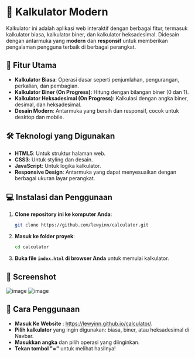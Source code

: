 # 🧮 **Kalkulator Modern**

Kalkulator ini adalah aplikasi web interaktif dengan berbagai fitur, termasuk kalkulator biasa, kalkulator biner, dan kalkulator heksadesimal. Didesain dengan antarmuka yang **modern** dan **responsif** untuk memberikan pengalaman pengguna terbaik di berbagai perangkat.

## 🚀 **Fitur Utama**
- **Kalkulator Biasa**: Operasi dasar seperti penjumlahan, pengurangan, perkalian, dan pembagian.
- **Kalkulator Biner (On Progress)**: Hitung dengan bilangan biner (0 dan 1).
- **Kalkulator Heksadesimal (On Progress)**: Kalkulasi dengan angka biner, desimal, dan heksadesimal.
- **Desain Modern**: Antarmuka yang bersih dan responsif, cocok untuk desktop dan mobile.

## 🛠️ **Teknologi yang Digunakan**
- **HTML5**: Untuk struktur halaman web.
- **CSS3**: Untuk styling dan desain.
- **JavaScript**: Untuk logika kalkulator.
- **Responsive Design**: Antarmuka yang dapat menyesuaikan dengan berbagai ukuran layar perangkat.

## 💻 **Instalasi dan Penggunaan**

1. **Clone repository ini ke komputer Anda**:
    ```bash
    git clone https://github.com/lewyinn/calculator.git
    ```

2. **Masuk ke folder proyek**:
    ```bash
    cd calculator
    ```

3. **Buka file `index.html` di browser Anda** untuk memulai kalkulator.

## 📸 **Screenshot**

![image](https://github.com/user-attachments/assets/dd3fed0f-550b-409f-bc83-3ac8c248a941)
![image](https://github.com/user-attachments/assets/da3c7ef8-063e-4996-b6bc-c7b5bb18f0ca)

## 🎨 **Cara Penggunaan**
- **Masuk Ke Website** : https://lewyinn.github.io/calculator/.
- **Pilih kalkulator** yang ingin digunakan: biasa, biner, atau heksadesimal di Navbar.
- **Masukkan angka** dan pilih operasi yang diinginkan.
- **Tekan tombol "="** untuk melihat hasilnya!
